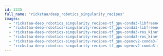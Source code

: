 ```yaml
---
id: 3335
full_name: "rickstaa/deep_robotics_singularity_recipes"
images: 
  - "rickstaa-deep_robotics_singularity_recipes-tf_gpu-conda3-libfreenect2-ros_kinetic-libfranka-moveit-cuda10-xenial"
  - "rickstaa-deep-robotics-singularity-recipes-tf_gpu-conda3-libfreenect2-ros_kinetic-libfranka-moveit-cuda10-xenial"
  - "rickstaa-deep-robotics-singularity-recipes-tf_gpu-conda3-ros_kinetic-libfranka-moveit-cuda10-xenial"
  - "rickstaa-deep-robotics-singularity-recipes-tf_gpu-conda3-ros_kinetic-moveit-cuda10-xenial"
  - "rickstaa-deep-robotics-singularity-recipes-tf_gpu-opencv2-conda3-libfreenect2-ros_kinetic-libfranka-moveit-cuda10-xenial"
  - "rickstaa-deep-robotics-singularity-recipes-tf_gpu-opencv2-conda3-ros_kinetic-libfranka-moveit-cuda10-xenial"
---
```

